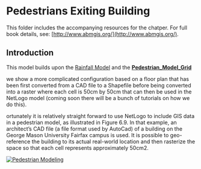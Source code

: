 # Pedestrians Exiting Building

This folder includes the accompanying resources for the chatper. For full book details, see: [http://www.abmgis.org/](http://www.abmgis.org/).

## Introduction

This model builds upon the [Rainfall Model](../Rainfall) and the [**Pedestrian_Model_Grid**](../Pedestrian_Model_Grid)

we show a more complicated configuration based on a floor plan that has been first converted from a CAD file to a Shapefile  before being converted into a raster where each cell is 50cm by 50cm that can then be used in the NetLogo model (coming soon there will be a bunch of tutorials on how we do this).


ortunately it is relatively straight forward to use NetLogo to include GIS data in a pedestrian model, as illustrated in Figure 6.9. In that example, an architect’s CAD file (a file format used by AutoCad) of a building on the George Mason University Fairfax campus is used. It is possible to geo-reference the building to its actual real-world location and then rasterize the space so that each cell represents approximately 50cm2.

[![Pedestrian Modeling](http://img.youtube.com/vi/fxbLDoDUR5g/0.jpg)](http://www.youtube.com/watch?v=fxbLDoDUR5g "Pedestrian Modeling")